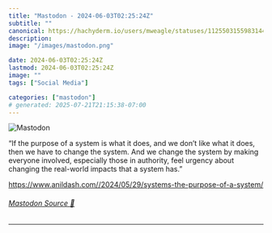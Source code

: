 ```yaml
---
title: "Mastodon - 2024-06-03T02:25:24Z"
subtitle: ""
canonical: https://hachyderm.io/users/mweagle/statuses/112550315598314419
description:
image: "/images/mastodon.png"

date: 2024-06-03T02:25:24Z
lastmod: 2024-06-03T02:25:24Z
image: ""
tags: ["Social Media"]

categories: ["mastodon"]
# generated: 2025-07-21T21:15:38-07:00
---
```

![Mastodon](/images/mastodon.png)

<p>“If the purpose of a system is what it does, and we don’t like what it does, then we have to change the system. And we change the system by making everyone involved, especially those in authority, feel urgency about changing the real-world impacts that a system has.”</p><p><a href="https://www.anildash.com//2024/05/29/systems-the-purpose-of-a-system/" target="_blank" rel="nofollow noopener noreferrer" translate="no"><span class="invisible">https://www.</span><span class="ellipsis">anildash.com//2024/05/29/syste</span><span class="invisible">ms-the-purpose-of-a-system/</span></a></p>


###### [Mastodon Source 🐘](https://hachyderm.io/@mweagle/112550315598314419)

___
